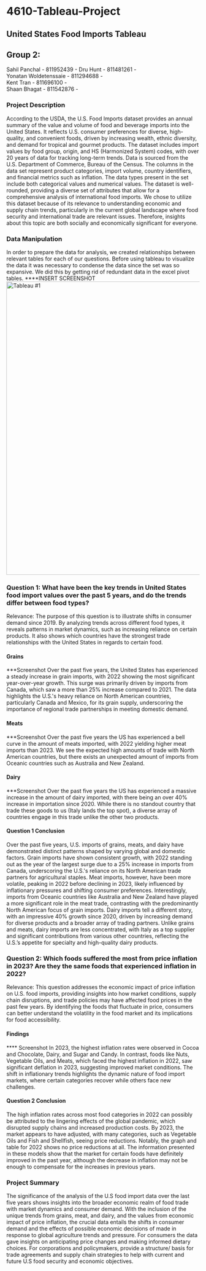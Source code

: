 # 4610-Tableau-Project
## United States Food Imports Tableau

## Group 2:
Sahil Panchal - 811952439 - 
Dru Hunt - 811481261 -  
Yonatan Woldetenssaie - 811294688 -   
Kent Tran - 811696100 -   
Shaan Bhagat - 811542876 - 

### Project Description
According to the USDA, the U.S. Food Imports dataset provides an annual summary of the value and volume of food and beverage imports into the United States. It reflects U.S. consumer preferences for diverse, high-quality, and convenient foods, driven by increasing wealth, ethnic diversity, and demand for tropical and gourmet products. The dataset includes import values by food group, origin, and HS (Harmonized System) codes, with over 20 years of data for tracking long-term trends. Data is sourced from the U.S. Department of Commerce, Bureau of the Census.
The columns in the data set represent product categories, import volume, country identifiers, and financial metrics such as inflation. The data types present in the set include both categorical values and numerical values. The dataset is well-rounded, providing a diverse set of attributes that allow for a comprehensive analysis of international food imports. 
We chose to utilize this dataset because of its relevance to understanding economic and supply chain trends, particularly in the current global landscape where food security and international trade are relevant issues. Therefore, insights about this topic are both socially and economically significant for everyone.

### Data Manipulation
In order to prepare the data for analysis, we created relationships between relevant tables for each of our questions.  Before using tableau to visualize the data it was necessary to condense the data since the set was so expansive. We did this by getting rid of redundant data in the excel pivot tables. ****INSERT SCREENSHOT
<img width="764" alt="Tableau #1" src="https://github.com/user-attachments/assets/6ca72876-e251-4f6e-bf4c-60b363daa200">



### Question 1: What have been the key trends in United States food import values over the past 5 years, and do the trends differ between food types?
Relevance: The purpose of this question is to illustrate shifts in consumer demand since 2019. By analyzing trends across different food types, it reveals patterns in market dynamics, such as increasing reliance on certain products. It also shows which countries have the strongest trade relationships with the United States in regards to certain food.

#### Grains
***Screenshot
Over the past five years, the United States has experienced a steady increase in grain imports, with 2022 showing the most significant year-over-year growth. This surge was primarily driven by imports from Canada, which saw a more than 25% increase compared to 2021. The data highlights the U.S.'s heavy reliance on North American countries, particularly Canada and Mexico, for its grain supply, underscoring the importance of regional trade partnerships in meeting domestic demand.

#### Meats
***Screenshot
Over the past five years the US has experienced a bell curve in the amount of meats imported, with 2022 yielding higher meat imports than 2023. We see the expected high amounts of trade with North American countries, but there exists an unexpected amount of imports from Oceanic countries such as Australia and New Zealand. 

#### Dairy
***Screenshot
Over the past five years the US has experienced a massive increase in the amount of dairy imported, with there being an over 40% increase in importation since 2020. While there is no standout country that trade these goods to us (Italy lands the top spot), a diverse array of countries engage in this trade unlike the other two products. 


#### Question 1 Conclusion
Over the past five years, U.S. imports of grains, meats, and dairy have demonstrated distinct patterns shaped by varying global and domestic factors. Grain imports have shown consistent growth, with 2022 standing out as the year of the largest surge due to a 25% increase in imports from Canada, underscoring the U.S.'s reliance on its North American trade partners for agricultural staples. Meat imports, however, have been more volatile, peaking in 2022 before declining in 2023, likely influenced by inflationary pressures and shifting consumer preferences. Interestingly, imports from Oceanic countries like Australia and New Zealand have played a more significant role in the meat trade, contrasting with the predominantly North American focus of grain imports. Dairy imports tell a different story, with an impressive 40% growth since 2020, driven by increasing demand for diverse products and a broader array of trading partners. Unlike grains and meats, dairy imports are less concentrated, with Italy as a top supplier and significant contributions from various other countries, reflecting the U.S.’s appetite for specialty and high-quality dairy products.

### Question 2: Which foods suffered the most from price inflation in 2023? Are they the same foods that experienced inflation in 2022?
Relevance: This question addresses the economic impact of price inflation on U.S. food imports, providing insights into how market conditions, supply chain disruptions, and trade policies may have affected food prices in the past few years. By identifying the foods that fluctuate in price, consumers can better understand the volatility in the food market and its implications for food accessibility.

#### Findings
**** Screenshot
In 2023, the highest inflation rates were observed in Cocoa and Chocolate, Dairy, and Sugar and Candy. In contrast, foods like Nuts, Vegetable Oils, and Meats, which faced the highest inflation in 2022, saw significant deflation in 2023, suggesting improved market conditions. The shift in inflationary trends highlights the dynamic nature of food import markets, where certain categories recover while others face new challenges. 

#### Question 2 Conclusion
The high inflation rates across most food categories in 2022 can possibly be attributed to the lingering effects of the global pandemic, which disrupted supply chains and increased production costs. By 2023, the market appears to have adjusted, with many categories, such as Vegetable Oils and Fish and Shellfish, seeing price reductions. Notably, the graph and table for 2022 shows no price reductions at all. The information presented in these models show that the market for certain foods have definitely improved in the past year, although the decrease in inflation may not be enough to compensate for the increases in previous years. 

### Project Summary
The significance of the analysis of the U.S food import data over the last five years shows insights into the broader economic realm of food trade with market dynamics and consumer demand. With the inclusion of the unique trends from grains, meat, and dairy, and the values from economic impact of price inflation, the crucial data entails the shifts in consumer demand and the effects of possible economic decisions of made in response to global agriculture trends and pressure. For consumers the data gave insights on anticipating price changes and making informed dietary choices. For corporations and policymakers, provide a structure/ basis for trade agreements and  supply chain strategies to help with current and future U.S food security and economic objectives. 
